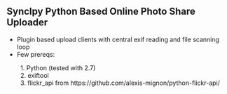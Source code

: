## SyncIpy Python Based Online Photo Share Uploader

<div>

*  Plugin based upload clients with central exif reading and file scanning loop
*   Few prereqs:
<div>&nbsp; &nbsp; &nbsp; &nbsp; 1. Python (tested with 2.7)
<div>&nbsp; &nbsp; &nbsp; &nbsp; 2. exiftool
<div>&nbsp; &nbsp; &nbsp; &nbsp; 3. flickr_api from https://github.com/alexis-mignon/python-flickr-api/

